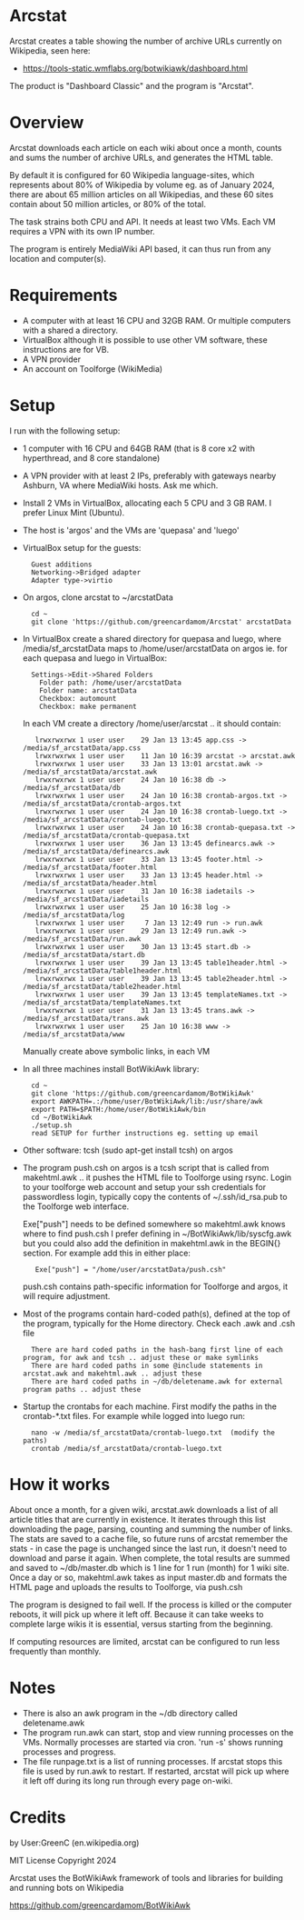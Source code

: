 Arcstat
===========
Arcstat creates a table showing the number of archive URLs currently on Wikipedia, seen here:

* https://tools-static.wmflabs.org/botwikiawk/dashboard.html

The product is "Dashboard Classic" and the program is "Arcstat".

Overview
==========

Arcstat downloads each article on each wiki about once a month, counts and sums the number of archive URLs, and generates the HTML table.

By default it is configured for 60 Wikipedia language-sites, which represents about 80% of Wikipedia by volume eg. as of January 2024, there are about 65 million articles on all Wikipedias, and these 60 sites contain about 50 million articles, or 80% of the total.

The task strains both CPU and API. It needs at least two VMs. Each VM requires a VPN with its own IP number. 

The program is entirely MediaWiki API based, it can thus run from any location and computer(s).

Requirements
============
* A computer with at least 16 CPU and 32GB RAM. Or multiple computers with a shared a directory.
* VirtualBox although it is possible to use other VM software, these instructions are for VB.
* A VPN provider
* An account on Toolforge (WikiMedia)

Setup
==========

I run with the following setup:

* 1 computer with 16 CPU and 64GB RAM (that is 8 core x2 with hyperthread, and 8 core standalone)

* A VPN provider with at least 2 IPs, preferably with gateways nearby Ashburn, VA where MediaWiki hosts. Ask me which. 

* Install 2 VMs in VirtualBox, allocating each 5 CPU and 3 GB RAM. I prefer Linux Mint (Ubuntu).

* The host is 'argos' and the VMs are 'quepasa' and 'luego'

* VirtualBox setup for the guests:

        Guest additions
        Networking->Bridged adapter
        Adapter type->virtio

* On argos, clone arcstat to ~/arcstatData

        cd ~
        git clone 'https://github.com/greencardamom/Arcstat' arcstatData

* In VirtualBox create a shared directory for quepasa and luego, where /media/sf_arcstatData maps to /home/user/arcstatData on argos ie. for each quepasa and luego in VirtualBox:

        Settings->Edit->Shared Folders
          Folder path: /home/user/arcstatData
          Folder name: arcstatData
          Checkbox: automount
          Checkbox: make permanent

	In each VM create a directory /home/user/arcstat .. it should contain:

         lrwxrwxrwx 1 user user    29 Jan 13 13:45 app.css -> /media/sf_arcstatData/app.css
         lrwxrwxrwx 1 user user    11 Jan 10 16:39 arcstat -> arcstat.awk
         lrwxrwxrwx 1 user user    33 Jan 13 13:01 arcstat.awk -> /media/sf_arcstatData/arcstat.awk
         lrwxrwxrwx 1 user user    24 Jan 10 16:38 db -> /media/sf_arcstatData/db
         lrwxrwxrwx 1 user user    24 Jan 10 16:38 crontab-argos.txt -> /media/sf_arcstatData/crontab-argos.txt
         lrwxrwxrwx 1 user user    24 Jan 10 16:38 crontab-luego.txt -> /media/sf_arcstatData/crontab-luego.txt
         lrwxrwxrwx 1 user user    24 Jan 10 16:38 crontab-quepasa.txt -> /media/sf_arcstatData/crontab-quepasa.txt
         lrwxrwxrwx 1 user user    36 Jan 13 13:45 definearcs.awk -> /media/sf_arcstatData/definearcs.awk
         lrwxrwxrwx 1 user user    33 Jan 13 13:45 footer.html -> /media/sf_arcstatData/footer.html
         lrwxrwxrwx 1 user user    33 Jan 13 13:45 header.html -> /media/sf_arcstatData/header.html
         lrwxrwxrwx 1 user user    31 Jan 10 16:38 iadetails -> /media/sf_arcstatData/iadetails
         lrwxrwxrwx 1 user user    25 Jan 10 16:38 log -> /media/sf_arcstatData/log
         lrwxrwxrwx 1 user user     7 Jan 13 12:49 run -> run.awk
         lrwxrwxrwx 1 user user    29 Jan 13 12:49 run.awk -> /media/sf_arcstatData/run.awk
         lrwxrwxrwx 1 user user    30 Jan 13 13:45 start.db -> /media/sf_arcstatData/start.db
         lrwxrwxrwx 1 user user    39 Jan 13 13:45 table1header.html -> /media/sf_arcstatData/table1header.html
         lrwxrwxrwx 1 user user    39 Jan 13 13:45 table2header.html -> /media/sf_arcstatData/table2header.html
         lrwxrwxrwx 1 user user    39 Jan 13 13:45 templateNames.txt -> /media/sf_arcstatData/templateNames.txt
         lrwxrwxrwx 1 user user    31 Jan 13 13:45 trans.awk -> /media/sf_arcstatData/trans.awk
         lrwxrwxrwx 1 user user    25 Jan 10 16:38 www -> /media/sf_arcstatData/www

	Manually create above symbolic links, in each VM

* In all three machines install BotWikiAwk library:

        cd ~ 
        git clone 'https://github.com/greencardamom/BotWikiAwk'
        export AWKPATH=.:/home/user/BotWikiAwk/lib:/usr/share/awk
        export PATH=$PATH:/home/user/BotWikiAwk/bin
        cd ~/BotWikiAwk
        ./setup.sh
        read SETUP for further instructions eg. setting up email

* Other software: tcsh (sudo apt-get install tcsh) on argos

* The program push.csh on argos is a tcsh script that is called from makehtml.awk .. it pushes the HTML file to Toolforge using rsync. Login to your toolforge web account and setup your ssh credentials for passwordless login, typically copy the contents of ~/.ssh/id_rsa.pub to the Toolforge web interface.
       
	Exe["push"] needs to be defined somewhere so makehtml.awk knows where to find push.csh I prefer defining in ~/BotWikiAwk/lib/syscfg.awk but you could also add the definition in makehtml.awk in the BEGIN{} section. For example add this in either place:

         Exe["push"] = "/home/user/arcstatData/push.csh"

	push.csh contains path-specific information for Toolforge and argos, it will require adjustment.

* Most of the programs contain hard-coded path(s), defined at the top of the program, typically for the Home directory. Check each .awk and .csh file

        There are hard coded paths in the hash-bang first line of each program, for awk and tcsh .. adjust these or make symlinks
        There are hard coded paths in some @include statements in arcstat.awk and makehtml.awk .. adjust these
        There are hard coded paths in ~/db/deletename.awk for external program paths .. adjust these

* Startup the crontabs for each machine. First modify the paths in the crontab-*.txt files. For example while logged into luego run:

        nano -w /media/sf_arcstatData/crontab-luego.txt  (modify the paths)
        crontab /media/sf_arcstatData/crontab-luego.txt

How it works
=========
About once a month, for a given wiki, arcstat.awk downloads a list of all article titles that are currently in existence. It iterates through this list downloading the page, parsing, counting and summing the number of links. The stats are saved to a cache file, so future runs of arcstat remember the stats - in case the page is unchanged since the last run, it doesn't need to download and parse it again. When complete, the total results are summed and saved to ~/db/master.db which is 1 line for 1 run (month) for 1 wiki site. Once a day or so, makehtml.awk takes as input master.db and formats the HTML page and uploads the results to Toolforge, via push.csh

The program is designed to fail well. If the process is killed or the computer reboots, it will pick up where it left off. Because it can take weeks to complete large wikis it is essential, versus starting from the beginning.

If computing resources are limited, arcstat can be configured to run less frequently than monthly.

Notes
=========

* There is also an awk program in the ~/db directory called deletename.awk
* The program run.awk can start, stop and view running processes on the VMs. Normally processes are started via cron. 'run -s' shows running processes and progress.
* The file runpage.txt is a list of running processes. If arcstat stops this file is used by run.awk to restart. If restarted, arcstat will pick up where it left off during its long run through every page on-wiki.

Credits
==================
by User:GreenC (en.wikipedia.org)

MIT License Copyright 2024

Arcstat uses the BotWikiAwk framework of tools and libraries for building and running bots on Wikipedia

https://github.com/greencardamom/BotWikiAwk
